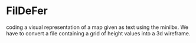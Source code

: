# FilDeFer
coding a visual representation of a map given as text using the minilbx.
We have to  convert a file containing a grid of height  values into a 3d wireframe.

